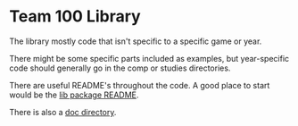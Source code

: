 # Team 100 Library

The library mostly code that isn't specific to a specific game or year.

There might be some specific parts included as examples, but year-specific
code should generally go in the comp or studies directories.

There are useful README's throughout the code.  A good place to
start would be the
[lib package README](src/main/java/org/team100/lib/README.md).

There is also a [doc directory](doc/README.md).
